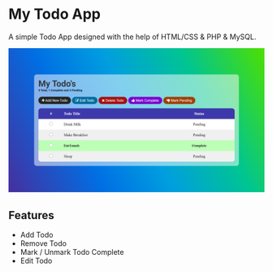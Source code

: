 # My Todo App 

A simple Todo App designed with the help of HTML/CSS & PHP & MySQL.

![My Todo App](images/todoapp.png)

## Features
- Add Todo
- Remove Todo
- Mark / Unmark Todo Complete
- Edit Todo

